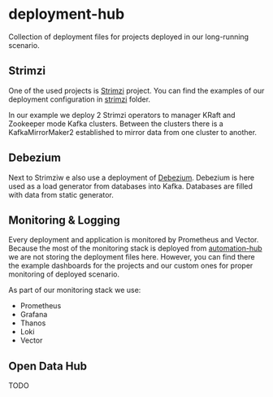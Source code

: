 # deployment-hub
Collection of deployment files for projects deployed in our long-running scenario.

## Strimzi
One of the used projects is [Strimzi](https://github.com/strimzi/strimzi-kafka-operator) project.
You can find the examples of our deployment configuration in [strimzi](strimzi) folder.

In our example we deploy 2 Strimzi operators to manager KRaft and Zookeeper mode Kafka clusters.
Between the clusters there is a KafkaMirrorMaker2 established to mirror data from one cluster to another.

## Debezium
Next to Strimziw e also use a deployment of [Debezium](https://debezium.io/). 
Debezium is here used as a load generator from databases into Kafka.
Databases are filled with data from static generator.

## Monitoring & Logging
Every deployment and application is monitored by Prometheus and Vector. 
Because the most of the monitoring stack is deployed from [automation-hub](https://github.com/skodjob/automation-hub) we are not storing the deployment files here.
However, you can find there the example dashboards for the projects and our custom ones for proper monitoring of deployed scenario.

As part of our monitoring stack we use:
- Prometheus
- Grafana
- Thanos
- Loki
- Vector

## Open Data Hub
TODO

